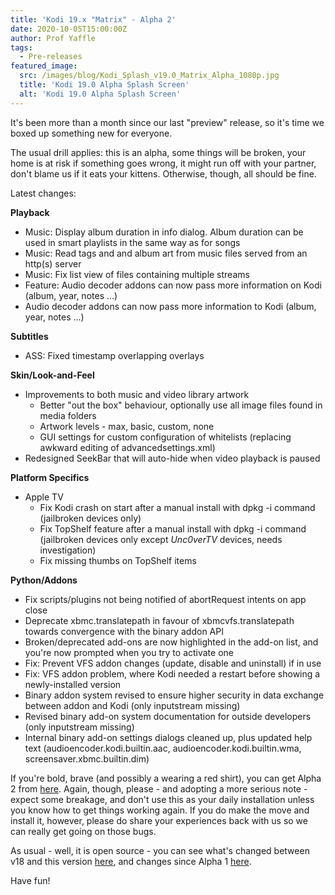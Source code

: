 ```yaml
---
title: 'Kodi 19.x "Matrix" - Alpha 2'
date: 2020-10-05T15:00:00Z
author: Prof Yaffle
tags:
  - Pre-releases
featured_image:
  src: /images/blog/Kodi_Splash_v19.0_Matrix_Alpha_1080p.jpg
  title: 'Kodi 19.0 Alpha Splash Screen'
  alt: 'Kodi 19.0 Alpha Splash Screen'
---
```

It's been more than a month since our last "preview" release, so it's time we boxed up something new for everyone.

 The usual drill applies: this is an alpha, some things will be broken, your home is at risk if something goes wrong, it might run off with your partner, don't blame us if it eats your kittens. Otherwise, though, all should be fine.

 Latest changes:

 **Playback**

 
 * Music: Display album duration in info dialog. Album duration can be used in smart playlists in the same way as for songs
 * Music: Read tags and and album art from music files served from an http(s) server
 * Music: Fix list view of files containing multiple streams
 * Feature: Audio decoder addons can now pass more information on Kodi (album, year, notes ...) 
 * Audio decoder addons can now pass more information to Kodi (album, year, notes ...) 
 
 **Subtitles**

 
 * ASS: Fixed timestamp overlapping overlays
 
 **Skin/Look-and-Feel**

 
 * Improvements to both music and video library artwork 
	 + Better "out the box" behaviour, optionally use all image files found in media folders
	 + Artwork levels - max, basic, custom, none
	 + GUI settings for custom configuration of whitelists (replacing awkward editing of advancedsettings.xml) 
 * Redesigned SeekBar that will auto-hide when video playback is paused
 
 **Platform Specifics**

 
 * Apple TV 
	 + Fix Kodi crash on start after a manual install with dpkg -i command (jailbroken devices only)
	 + Fix TopShelf feature after a manual install with dpkg -i command (jailbroken devices only except *Unc0verTV* devices, needs investigation)
	 + Fix missing thumbs on TopShelf items 
 
 **Python/Addons**

 
 * Fix scripts/plugins not being notified of abortRequest intents on app close 
 * Deprecate xbmc.translatepath in favour of xbmcvfs.translatepath towards convergence with the binary addon API
 * Broken/deprecated add-ons are now highlighted in the add-on list, and you're now prompted when you try to activate one
 * Fix: Prevent VFS addon changes (update, disable and uninstall) if in use
 * Fix: VFS addon problem, where Kodi needed a restart before showing a newly-installed version
 * Binary addon system revised to ensure higher security in data exchange between addon and Kodi (only inputstream missing)
 * Revised binary add-on system documentation for outside developers (only inputstream missing)
 * Internal binary add-on settings dialogs cleaned up, plus updated help text (audioencoder.kodi.builtin.aac, audioencoder.kodi.builtin.wma, screensaver.xbmc.builtin.dim)
 
 If you're bold, brave (and possibly a wearing a red shirt), you can get Alpha 2 from [here](https://mirrors.kodi.tv/snapshots/). Again, though, please - and adopting a more serious note - expect some breakage, and don't use this as your daily installation unless you know how to get things working again. If you do make the move and install it, however, please do share your experiences back with us so we can really get going on those bugs.

 As usual - well, it is open source - you can see what's changed between v18 and this version [here](https://github.com/xbmc/xbmc/compare/Leia...19.0a2-Matrix), and changes since Alpha 1 [here](https://github.com/xbmc/xbmc/compare/19.0a1-Matrix...19.0a2-Matrix).

 Have fun!

 
